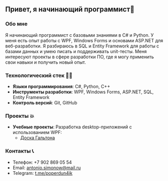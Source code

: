 ## Привет, я начинающий программист👋

### Обо мне
Я начинающий программист с базовыми знаниями в C# и Python. У меня есть опыт работы с WPF, Windows Forms и основами ASP.NET для веб-разработки. Я разбираюсь в SQL и Entity Framework для работы с базами данных и умею писать и поддерживать unit-тесты. Меня интересуют проекты в сфере разработки ПО, где я могу применить свои навыки и получить новый опыт.

### Технологический стек 👨‍🎓
- **Языки программирования**: C#, Python, C++
- **Инструменты разработки**: WPF, Windows Forms, ASP.NET, SQL, Entity Framework
- **Контроль версий**: Git, GitHub

### Проекты 💥
- **Учебные проекты**: Разработка desktop-приложений с использованием WPF:
  - [Доска Гальтона](https://github.com/poperdun4ik/GaltonBoard.git)


### Контакты 📞
- Телефон: +7 902 869 05 54
- Email: antonio.simonow@mail.ru
- Telegram: [t.me/poperdun4ik](https://t.me/poperdun4ik)
